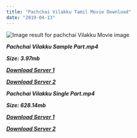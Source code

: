 ```yaml
---
title: "Pachchai Vilakku Tamil Movie Download"
date: "2019-04-13"
---
```


![Image result for pachchai Vilakku  Movie image](https://upload.wikimedia.org/wikipedia/en/thumb/a/a2/Pachchai_Vilakku.jpg/220px-Pachchai_Vilakku.jpg)

**_Pachchai Vilakku Sample Part.mp4_**

**_Size: 3.97mb_**

**_[Download Server 1](http://b5.wetransfer.vip/files/{fb880f6db0ad663db529f57694c28cccd461c3d4fc624305e324329e3cbfaaa8}20Actor{fb880f6db0ad663db529f57694c28cccd461c3d4fc624305e324329e3cbfaaa8}20Hits{fb880f6db0ad663db529f57694c28cccd461c3d4fc624305e324329e3cbfaaa8}20Collection/Sivaji{fb880f6db0ad663db529f57694c28cccd461c3d4fc624305e324329e3cbfaaa8}20Movies{fb880f6db0ad663db529f57694c28cccd461c3d4fc624305e324329e3cbfaaa8}20Collections/Pachchai{fb880f6db0ad663db529f57694c28cccd461c3d4fc624305e324329e3cbfaaa8}20Vilakku{fb880f6db0ad663db529f57694c28cccd461c3d4fc624305e324329e3cbfaaa8}20(1964)/Pachchai{fb880f6db0ad663db529f57694c28cccd461c3d4fc624305e324329e3cbfaaa8}20Vilakku{fb880f6db0ad663db529f57694c28cccd461c3d4fc624305e324329e3cbfaaa8}20{fb880f6db0ad663db529f57694c28cccd461c3d4fc624305e324329e3cbfaaa8}20Sample{fb880f6db0ad663db529f57694c28cccd461c3d4fc624305e324329e3cbfaaa8}20HD.mp4)_**

**_[Download Server 2](http://b5.wetransfer.vip/files/{fb880f6db0ad663db529f57694c28cccd461c3d4fc624305e324329e3cbfaaa8}20Actor{fb880f6db0ad663db529f57694c28cccd461c3d4fc624305e324329e3cbfaaa8}20Hits{fb880f6db0ad663db529f57694c28cccd461c3d4fc624305e324329e3cbfaaa8}20Collection/Sivaji{fb880f6db0ad663db529f57694c28cccd461c3d4fc624305e324329e3cbfaaa8}20Movies{fb880f6db0ad663db529f57694c28cccd461c3d4fc624305e324329e3cbfaaa8}20Collections/Pachchai{fb880f6db0ad663db529f57694c28cccd461c3d4fc624305e324329e3cbfaaa8}20Vilakku{fb880f6db0ad663db529f57694c28cccd461c3d4fc624305e324329e3cbfaaa8}20(1964)/Pachchai{fb880f6db0ad663db529f57694c28cccd461c3d4fc624305e324329e3cbfaaa8}20Vilakku{fb880f6db0ad663db529f57694c28cccd461c3d4fc624305e324329e3cbfaaa8}20{fb880f6db0ad663db529f57694c28cccd461c3d4fc624305e324329e3cbfaaa8}20Sample{fb880f6db0ad663db529f57694c28cccd461c3d4fc624305e324329e3cbfaaa8}20HD.mp4)_**

**_Pachchai Vilakku Single Part.mp4_**

**_Size: 628.14mb_**

**_[Download Server 1](http://b5.wetransfer.vip/files/{fb880f6db0ad663db529f57694c28cccd461c3d4fc624305e324329e3cbfaaa8}20Actor{fb880f6db0ad663db529f57694c28cccd461c3d4fc624305e324329e3cbfaaa8}20Hits{fb880f6db0ad663db529f57694c28cccd461c3d4fc624305e324329e3cbfaaa8}20Collection/Sivaji{fb880f6db0ad663db529f57694c28cccd461c3d4fc624305e324329e3cbfaaa8}20Movies{fb880f6db0ad663db529f57694c28cccd461c3d4fc624305e324329e3cbfaaa8}20Collections/Pachchai{fb880f6db0ad663db529f57694c28cccd461c3d4fc624305e324329e3cbfaaa8}20Vilakku{fb880f6db0ad663db529f57694c28cccd461c3d4fc624305e324329e3cbfaaa8}20(1964)/Pachchai{fb880f6db0ad663db529f57694c28cccd461c3d4fc624305e324329e3cbfaaa8}20Vilakku{fb880f6db0ad663db529f57694c28cccd461c3d4fc624305e324329e3cbfaaa8}20{fb880f6db0ad663db529f57694c28cccd461c3d4fc624305e324329e3cbfaaa8}20Single{fb880f6db0ad663db529f57694c28cccd461c3d4fc624305e324329e3cbfaaa8}20Part{fb880f6db0ad663db529f57694c28cccd461c3d4fc624305e324329e3cbfaaa8}20HD.mp4)_**

**_[Download Server 2](http://b5.wetransfer.vip/files/{fb880f6db0ad663db529f57694c28cccd461c3d4fc624305e324329e3cbfaaa8}20Actor{fb880f6db0ad663db529f57694c28cccd461c3d4fc624305e324329e3cbfaaa8}20Hits{fb880f6db0ad663db529f57694c28cccd461c3d4fc624305e324329e3cbfaaa8}20Collection/Sivaji{fb880f6db0ad663db529f57694c28cccd461c3d4fc624305e324329e3cbfaaa8}20Movies{fb880f6db0ad663db529f57694c28cccd461c3d4fc624305e324329e3cbfaaa8}20Collections/Pachchai{fb880f6db0ad663db529f57694c28cccd461c3d4fc624305e324329e3cbfaaa8}20Vilakku{fb880f6db0ad663db529f57694c28cccd461c3d4fc624305e324329e3cbfaaa8}20(1964)/Pachchai{fb880f6db0ad663db529f57694c28cccd461c3d4fc624305e324329e3cbfaaa8}20Vilakku{fb880f6db0ad663db529f57694c28cccd461c3d4fc624305e324329e3cbfaaa8}20{fb880f6db0ad663db529f57694c28cccd461c3d4fc624305e324329e3cbfaaa8}20Single{fb880f6db0ad663db529f57694c28cccd461c3d4fc624305e324329e3cbfaaa8}20Part{fb880f6db0ad663db529f57694c28cccd461c3d4fc624305e324329e3cbfaaa8}20HD.mp4)_**
